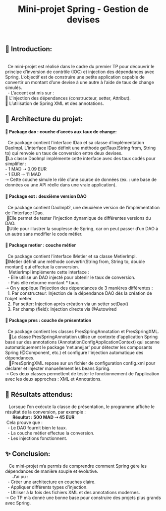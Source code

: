 
  <h1 align="center">
  <b>Mini-projet Spring - Gestion de devises</b>
  </h1><br>

<h2><b>🔰 Introduction:  </b></h2><br>
   &nbsp;&nbsp;Ce mini-projet est réalisé dans le cadre du premier TP pour découvrir le principe d’inversion de contrôle (IOC) et injection des dépendances avec Spring.
L’objectif est de construire une petite application capable de convertir un montant d’une devise à une autre à l’aide de taux de change simulés.  <br>
       &nbsp;&nbsp;- L’accent est mis sur : <br>   
     🔹  L'injection des dépendances (constructeur, setter, Attribut). <br>   
     🔹  L’utilisation de Spring XML et des annotations.    
    <br>
<h2><b>🧱 Architecture du projet: </b></h2>
<h4><b>📁 Package dao : couche d’accès aux taux de change: </b></h4>
   &nbsp;&nbsp;Ce package contient l’interface IDao et sa classe d’implémentation DaoImpl. L’interface IDao définit une méthode getTaux(String from, String to) qui renvoie un taux de conversion entre deux devises. <br>   
🔹La classe DaoImpl implémente cette interface avec des taux codés pour simplifier : <br> 
    - 1 MAD ➝ 0.09 EUR  <br>
    - 1 EUR ➝ 11 MAD  <br>
➝ Cette couche simule le rôle d’une source de données (ex. : une base de données ou une API réelle dans une vraie application).<br>

<h4><b>📁 Package ext : deuxième version DAO </b></h4>
   &nbsp;&nbsp;Ce package contient DaoImpl2, une deuxième version de l’implémentation de l’interface IDao.<br>   
&nbsp;🔹Elle permet de tester l’injection dynamique de différentes versions du DAO. <br> 
&nbsp;🔹Utile pour illustrer la souplesse de Spring, car on peut passer d’un DAO à un autre sans modifier le code métier.<br>

 <h4><b>📁 Package metier : couche métier</b></h4>
   &nbsp;&nbsp;Ce package contient l’interface IMetier et sa classe MetierImpl. <br>   
🔹IMetier définit une méthode convertir(String from, String to, double montant) qui effectue la conversion. <br> 
    &nbsp;&nbsp;&nbsp;MetierImpl implémente cette interface : <br>
    &nbsp;&nbsp;- Elle utilise un DAO injecté pour obtenir le taux de conversion.<br>
    &nbsp;&nbsp;- Puis elle retourne montant * taux. <br>
➝ On y applique l’injection des dépendances de 3 manières différentes :<br>
    &nbsp;&nbsp;1. Par constructeur: Injection de la dépendance DAO dès la création de l’objet métier. <br>
    &nbsp;&nbsp;2. Par setter: Injection après création via un setter setDao()<br>
    &nbsp;&nbsp;3. Par champ (field): Injection directe via @Autowired<br>
    
<h4><b>📁 Package pres : couche de présentation</b></h4>
   &nbsp;&nbsp;Ce package contient les classes PresSpringAnnotation et PresSpringXML.<br>   
&nbsp;&nbsp;&nbsp;🔹La classe PresSpringAnnotation utilise un contexte d'application Spring basé sur des annotations (AnnotationConfigApplicationContext) qui scanne automatiquement le package 'net.anejjar' pour détecter les composants Spring (@Component, etc.) et configure l'injection automatique des dépendances.<br> 
&nbsp;&nbsp;&nbsp;🔹PresSpringXML repose sur un fichier de configuration config.xml pour déclarer et injecter manuellement les beans Spring. <br>
➝ Ces deux classes permettent de tester le fonctionnement de l’application avec les deux approches : XML et Annotations.<br>
<h2><b>🧪 Résultats attendus: </b></h2>
&nbsp;&nbsp;&nbsp;Lorsque l’on exécute la classe de présentation, le programme affiche le résultat de la conversion, par exemple : <br>
&nbsp;&nbsp;&nbsp;&nbsp;&nbsp;&nbsp;<b>Résultat : 500 MAD ➝ 45 EUR</b><br>
&nbsp;Cela prouve que :<br>
 &nbsp;&nbsp;- Le DAO fournit bien le taux. <br>
    &nbsp;&nbsp;- La couche métier effectue la conversion.<br>
    &nbsp;&nbsp;- Les injections fonctionnent.<br>
<h2><b>✨ Conclusion: </b></h2>
&nbsp;&nbsp;&nbsp;Ce mini-projet m’a permis de comprendre comment Spring gère les dépendances de manière souple et évolutive.<br>
&nbsp;&nbsp;&nbsp;&nbsp;&nbsp;&nbsp;J’ai pu :</b><br>
 &nbsp;&nbsp;- Créer une architecture en couches claire. <br>
    &nbsp;&nbsp;- Appliquer différents types d’injection.<br>
    &nbsp;&nbsp;- Utiliser à la fois des fichiers XML et des annotations modernes.<br>
➝ Ce TP m’a donné une bonne base pour construire des projets plus grands avec Spring.<br>  




   



